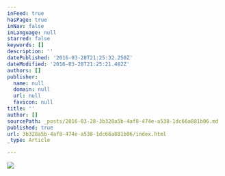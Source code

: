 ```yaml
---
inFeed: true
hasPage: true
inNav: false
inLanguage: null
starred: false
keywords: []
description: ''
datePublished: '2016-03-28T21:25:32.250Z'
dateModified: '2016-03-28T21:25:21.482Z'
authors: []
publisher:
  name: null
  domain: null
  url: null
  favicon: null
title: ''
author: []
sourcePath: _posts/2016-03-28-3b328a5b-4af8-474e-a538-1dc66a881b06.md
published: true
url: 3b328a5b-4af8-474e-a538-1dc66a881b06/index.html
_type: Article

---
```

![](https://the-grid-user-content.s3-us-west-2.amazonaws.com/46ec0db9-8d79-4756-8afb-9abdb7b88011.gif)